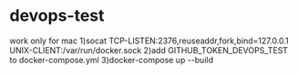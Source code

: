 # devops-test
work only for mac
1)socat TCP-LISTEN:2376,reuseaddr,fork,bind=127.0.0.1 UNIX-CLIENT:/var/run/docker.sock
2)add GITHUB_TOKEN_DEVOPS_TEST to docker-compose.yml
3)docker-compose up --build
